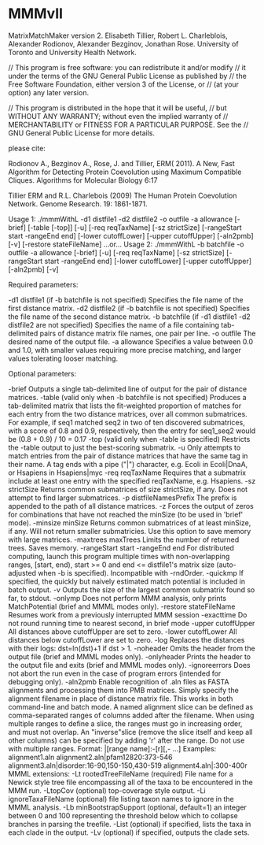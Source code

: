 MMMvII
===

MatrixMatchMaker version 2. Elisabeth Tillier, Robert L. Charleblois, Alexander Rodionov, Alexander Bezginov, Jonathan Rose.
University of Toronto and University Health Network.

// This program is free software: you can redistribute it and/or modify
// it under the terms of the GNU General Public License as published by
// the Free Software Foundation, either version 3 of the License, or
// (at your option) any later version.

// This program is distributed in the hope that it will be useful,
// but WITHOUT ANY WARRANTY; without even the implied warranty of
// MERCHANTABILITY or FITNESS FOR A PARTICULAR PURPOSE. See the
// GNU General Public License for more details.


please cite:

Rodionov A., Bezginov A., Rose, J.  and  Tillier, ERM( 2011).  A New, Fast Algorithm for Detecting Protein Coevolution using Maximum Compatible Cliques. Algorithms for Molecular Biology 6:17  

Tillier ERM and R.L. Charlebois (2009) The Human Protein Coevolution Network. Genome Research. 19: 1861-1871.




Usage 1: ./mmmWithL -d1 distfile1 -d2 distfile2 -o outfile -a allowance [-brief] [-table [-top]] [-u] [-req reqTaxName] [-sz strictSize] [-rangeStart start -rangeEnd end] [-lower cutoffLower] [-upper cutoffUpper] [-aln2pmb] [-v] [-restore stateFileName]
...or...
Usage 2: ./mmmWithL -b batchfile -o outfile -a allowance [-brief] [-u] [-req reqTaxName] [-sz strictSize] [-rangeStart start -rangeEnd end] [-lower cutoffLower] [-upper cutoffUpper] [-aln2pmb] [-v]

Required parameters:

-d1 distfile1 (if -b batchfile is not specified)
	Specifies the file name of the first distance matrix.
-d2 distfile2 (if -b batchfile is not specified)
	Specifies the file name of the second distance matrix.
-b batchfile (if -d1 distfile1 -d2 distfile2 are not specified)
	Specifies the name of a file containing tab-delimited pairs of distance matrix file names, one pair per line.
-o outfile
	The desired name of the output file.
-a allowance
	Specifies a value between 0.0 and 1.0, with smaller values requiring more precise matching, and larger values tolerating looser matching.

Optional parameters:

-brief
	Outputs a single tab-delimited line of output for the pair of distance matrices.
-table (valid only when -b batchfile is not specified)
	Produces a tab-delimited matrix that lists the fit-weighted proportion of matches for each entry from the two distance matrices, over all common submatrices. For example, if seq1 matched seq2 in two of ten discovered submatrices, with a score of 0.8 and 0.9, respectively, then the entry for seq1_seq2 would be (0.8 + 0.9) / 10 = 0.17
-top (valid only when -table is specified)
	Restricts the -table output to just the best-scoring submatrix.
-u
	Only attempts to match entries from the pair of distance matrices that have the same tag in their name. A tag ends with a pipe ("|") character, e.g. Ecoli in Ecoli|DnaA, or Hsapiens in Hsapiens|myc
-req reqTaxName
	Requires that a submatrix include at least one entry with the specified reqTaxName, e.g. Hsapiens.
-sz strictSize
	Returns common submatrices of size strictSize, if any. Does not attempt to find larger submatrices.
-p distfileNamesPrefix
	The prefix is appended to the path of all distance matrices.
-z
	Forces the output of zeros for combinations that have not reached the minSize (to be used in 'brief' mode).
-minsize minSize
	Returns common submatrices of at least minSize, if any. Will not return smaller submatricies. Use this option to save memory with large matrices.
-maxtrees maxTrees
	Limits the number of returned trees. Saves memory.
-rangeStart start -rangeEnd end
	For distributed computing, launch this program multiple times with non-overlapping ranges, [start, end), start >= 0 and end <= distfile1's matrix size (auto-adjusted when -b is specified). Incompatible with -rndOrder.
-quickmp
	If specified, the quickly but naively estimated match potential is included in batch output.
-v
	Outputs the size of the largest common submatrix found so far, to stdout.
-onlymp
	Does not perform MMM analysis, only prints MatchPotential (brief and MMML modes only).
-restore stateFileName
	Resumes work from a previously interrupted MMM session
-exacttime
	Do not round running time to nearest second, in brief mode
-upper cutoffUpper
	All distances above cutoffUpper are set to zero.
-lower cutoffLower
	All distances below cutoffLower are set to zero.
-log
	Replaces the distances with their logs: dst=ln(dst)+1 if dst > 1.
-noheader
	Omits the header from the output file (brief and MMML modes only).
-onlyheader
	Prints the header to the output file and exits (brief and MMML modes only).
-ignoreerrors
	Does not abort the run even in the case of program errors (intended for debugging only).
-aln2pmb
	Enable recognition of .aln files as FASTA alignments and processing them into PMB matrices.
	Simply specify the alignment filename in place of distance matrix file. This works in both command-line and batch mode.
	A named alignment slice can be defined as comma-separated ranges of columns added after the filename.
	When using multiple ranges to define a slice, the ranges must go in increasing order, and must not overlap.
	An "inverse"slice (remove the slice itself and keep all other columns) can be specified by adding 'r' after the range. Do not use with multiple ranges.
	Format: <filename>|[range name]:<start>-<end>[r][,<start>-<end> ...]
	Examples:
		alignment1.aln
		alignment2.aln|pfam12820:373-546
		alignment3.aln|disorder:16-90,150-150,430-519
		alignment4.aln|:300-400r
MMML extensions:
	-Lt rootedTreeFileName (required)
		File name for a Newick style tree file encompassing all of the taxa to be encountered in the MMM run.
	-LtopCov (optional)
		top-coverage style output.
	-Li ignoreTaxaFileName (optional)
		file listing taxon names to ignore in the MMML analysis.
	-Lb minBootstrapSupport (optional, default=1)
		an integer between 0 and 100 representing the threshold below which to collapse branches in parsing the treefile.
	-List (optional)
		if specified, lists the taxa in each clade in the output.
	-Lv (optional)
		if specified, outputs the clade sets.
